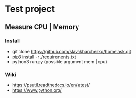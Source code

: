 # Test project

## Measure CPU | Memory

### Install

- git clone https://github.com/slavakharchenko/hometask.git
- pip3 install -r ./requirements.txt  
- python3 run.py (possible argument mem | cpu)

### Wiki

- https://psutil.readthedocs.io/en/latest/
- https://www.python.org/
